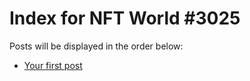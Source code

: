 # Index for NFT World #3025
Posts will be displayed in the order below:

- [Your first post](./001-first.md)

